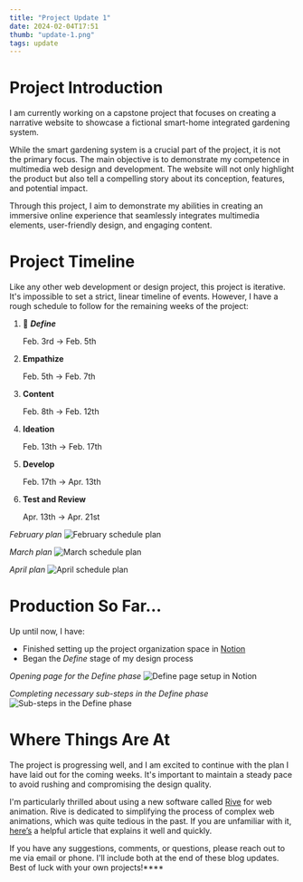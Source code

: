```yaml
---
title: "Project Update 1"
date: 2024-02-04T17:51
thumb: "update-1.png"
tags: update
---
```


# Project Introduction

I am currently working on a capstone project that focuses on creating a narrative website to showcase a fictional smart-home integrated gardening system.

While the smart gardening system is a crucial part of the project, it is not the primary focus. The main objective is to demonstrate my competence in multimedia web design and development. The website will not only highlight the product but also tell a compelling story about its conception, features, and potential impact.

Through this project, I aim to demonstrate my abilities in creating an immersive online experience that seamlessly integrates multimedia elements, user-friendly design, and engaging content.

# Project Timeline

Like any other web development or design project, this project is iterative. It's impossible to set a strict, linear timeline of events. However, I have a rough schedule to follow for the remaining weeks of the project:

1. 📍 ***Define***
    
    Feb. 3rd → Feb. 5th
    
2. **Empathize**
    
    Feb. 5th → Feb. 7th
    
3. **Content**
    
    Feb. 8th → Feb. 12th
    
4. **Ideation**
    
    Feb. 13th → Feb. 17th
    
5. **Develop**
    
    Feb. 17th → Apr. 13th
    
6. **Test and Review**
    
    Apr. 13th → Apr. 21st
    
*February plan*
![February schedule plan](/DMD-400-Blog/assets/img/February-plan.png)

*March plan*
![March schedule plan](/DMD-400-Blog/assets/img/March-plan.png)

*April plan*
![April schedule plan](/DMD-400-Blog/assets/img/April-plan.png)

# Production So Far…

Up until now, I have:

- Finished setting up the project organization space in [Notion](https://www.notion.so/)
- Began the *Define* stage of my design process

*Opening page for the Define phase*
![Define page setup in Notion](/DMD-400-Blog/assets/img/Define-page.png)

*Completing necessary sub-steps in the Define phase*
![Sub-steps in the Define phase](/DMD-400-Blog/assets/img/Define-subtasks.png)

# Where Things Are At

The project is progressing well, and I am excited to continue with the plan I have laid out for the coming weeks. It's important to maintain a steady pace to avoid rushing and compromising the design quality.

I'm particularly thrilled about using a new software called [Rive](https://rive.app/) for web animation. Rive is dedicated to simplifying the process of complex web animations, which was quite tedious in the past. If you are unfamiliar with it, [here’s](https://www.linkedin.com/pulse/how-get-started-using-bodymovin-lottie-after-effects-aaron-schurman/) a helpful article that explains it well and quickly.

If you have any suggestions, comments, or questions, please reach out to me via email or phone. I'll include both at the end of these blog updates. Best of luck with your own projects!****